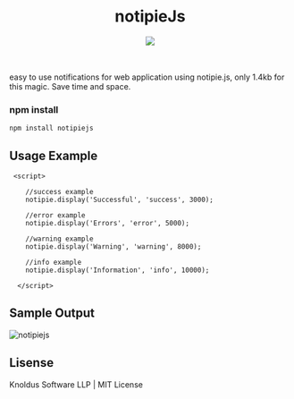 
<h1 align="center">notipieJs</h1>
<div align="center">
 <img 
     src="https://cloud.githubusercontent.com/assets/10805658/21606317/89f0f3c6-d1d4-11e6-9999-7f23064e26d1.jpeg">
</div>
<br><br>

 easy to use notifications for web application using notipie.js, only 1.4kb for this magic. Save time and space. 

### npm install
```
npm install notipiejs
```

## Usage Example

```
 <script>
    
    //success example
    notipie.display('Successful', 'success', 3000);

    //error example 
    notipie.display('Errors', 'error', 5000);

    //warning example
    notipie.display('Warning', 'warning', 8000);

    //info example
    notipie.display('Information', 'info', 10000);
    
  </script>
```

## Sample Output
![notipiejs](https://cloud.githubusercontent.com/assets/10805658/21602507/a744e2c6-d1ba-11e6-92bb-5839432fe82e.png)


## Lisense 
Knoldus Software LLP | 
MIT License
